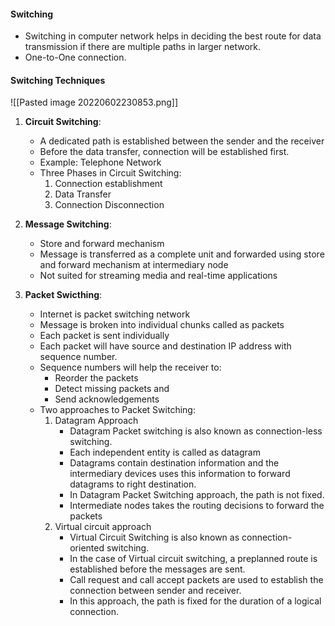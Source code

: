 #### Switching 
- Switching in computer network helps in deciding the best route for data transmission if there are multiple paths in larger network.
- One-to-One connection.


#### Switching Techniques
![[Pasted image 20220602230853.png]]

1. __Circuit Switching__:
	- A dedicated path is established between the sender and the receiver
	- Before the data transfer, connection will be established first.
	- Example: Telephone Network
	- Three Phases in Circuit Switching:
		1. Connection establishment
		2. Data Transfer 
		3. Connection Disconnection


2. __Message Switching__:
	- Store and forward mechanism
	- Message is transferred as a complete unit and forwarded using store and forward mechanism at intermediary node
	- Not suited for streaming media and real-time applications

3. __Packet Swicthing__:
	- Internet is packet switching network
	- Message is broken into individual chunks called as packets
	- Each packet is sent individually
	- Each packet will have source and destination IP address with sequence number.
	- Sequence numbers will help the receiver to:
		- Reorder the packets
		- Detect missing packets and
		- Send acknowledgements
	- Two approaches to Packet Switching:
		1. Datagram Approach
			- Datagram Packet switching is also known as connection-less switching.
			- Each independent entity is called as datagram
			- Datagrams contain destination information and the intermediary devices uses this information to forward datagrams to right destination.
			- In Datagram Packet Switching approach, the path is not fixed.
			- Intermediate nodes takes the routing decisions to forward the packets 
		2. Virtual circuit approach
			- Virtual Circuit Switching is also known as connection-oriented switching.
			- In the case of Virtual circuit switching, a preplanned route is established before the messages are sent.
			- Call request and call accept packets are used to establish the connection between sender and receiver.
			- In this approach, the path is fixed for the duration of a logical connection.